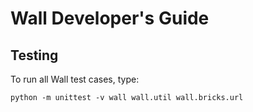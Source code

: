 Wall Developer's Guide
======================

Testing
-------

To run all Wall test cases, type:

    python -m unittest -v wall wall.util wall.bricks.url

